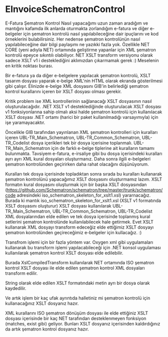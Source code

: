 # EInvoiceSchematronControl
E-Fatura Şematron Kontrol
Nasıl yapacağımı uzun zaman aradığım ve mantığını kafamda ilk anlarda oturmakta zorlandığım e-fatura ve diğer e-belgeler için şematron kontrolü nasıl yapılabileceğine dair ipuçlarını ve kod örneklerini bulabilirsiniz.
Her nedense şematron kontrolünün nasıl yapılabileceğine dair bilgi paylaşımı ne yazıkki fazla yok. Özellikle NET CORE (yeni adıyla NET) ortamında geliştirme yapanlar için XML şematron kontrolü epeyce sıkıntılı olabiliyor. 
NET XSLT transform versiyonu olarak sadece XSLT v1 i desteklediğini aklımızdan çıkarmamak gerek :) Meselenin en kritik noktası burası.

Bir e-fatura ya da diğer e-belgelere yapılacak şematron kontrolü, XSLT tasarım dosyası yaparak e-belge XML'nin HTML olarak ekranda gösterilmesi gibi çalışır. Elinizde e-belge XML dosyasını GIB'in belirlediği şematron kontrol kurallarını içeren bir XSLT dosyası olması gerekir.

Kritik problem ise XML kontrollerinin sağlanacağı XSLT dosyasının nasıl oluşturulacağıdır. .NET XSLT v1 desteklediğinde oluşturulacak XSLT dosyası v1 fonksiyonlarına sahip olmalı aksi halde şematron kontrolü için kullanılacak XSLT dosyası .NET ortamı (harici bir paket kullanılmadığı varsayımıyla) için işe yaramayacaktır.

Öncelikle GIB tarafından yayınlanan XML şematron kontrolleri için kuralları içeren UBL-TR_Main_Schematron, UBL-TR_Common_Schematron, UBL-TR_Codelist dosya içerikleri tek bir dosya içerisine toplanmalı. UBL-TR_Main_Schematron için de farklı e-belge tiplerine ait kuralların tamamı bulunmakta. Tavsiyem e-fatura, e-irsaliye gibi bu dosya içerisindeki kuralları ayrı ayrı XML kural dosyaları oluşturmanız. Daha sonra ilgili e-belgeleri şematron kontrolünden geçirirken daha rahat olacağını düşünüyorum.

Kuralları tek dosya içerisinde topladıktan sonra sırada bu kuralları kullanarak şematron kontrolünü yapacağımız XSLT dosyasını oluşturmamız lazım. XSLT formatın kural dosyasını oluşturmak için bir başka XSLT dosyasından (https://github.com/Schematron/schematron/tree/master/trunk/schematron/code adresindeki iso_schematron_skeleton_for_xslt1.xsl) yararnacağız. Burada ki mantık iso_schematron_skeleton_for_xslt1.xsl (XSLT v1 formatında XSLT dosyasını oluşturur) XSLT dosyası kullanılarak UBL-TR_Main_Schematron, UBL-TR_Common_Schematron, UBL-TR_Codelist XML dosyalarından elde edilen ve tek dosya içerisinde toplanmış kural setlerini şematron kontrolünde kullanılabilecek hale getirmek. Evet XSLT kullanarak XML dosyayı transform edeceğiz elde ettiğimiz XSLT dosyayı şematron kontrolünden geçireceğimiz e-belgeler için kullacağız. :)

Transfrom işlemi için bir fazla yöntem var. Oxygen xml gibi uygulamaları kullanarak bu transform işlemi yapılacabileceği için .NET konsol uygulaması kullanılarak şematron kontrol XSLT dosyası elde edilebilir. 

Burada XslCompiledTransform kullanılarak NET ortamında ISO şematron kontrol XSLT dosyası ile elde edilen şematron kontrol XML dosyaları transform edilir. 

String olarak elde edilen XSLT formatındaki metin ayrı bir dosya olarak kaydedilir. 

Ve artık işlem bir kaç ufak ayrıntıda halletiniz mi şematron kontrolü için kullanacağınız XSLT dosyanız hazır. 

XML kurallarını ISO şematron dönüşüm dosyası ile elde ettiğiniz XSLT dosyası içerisinde bir kaç NET tarafından desteklenmeyen fonksiyon (matches, exist gibi) geliyor. Bunları XSLT dosyanız içerisinden kaldırdığınız da artık şematron kontrol dosyanız hazır.
